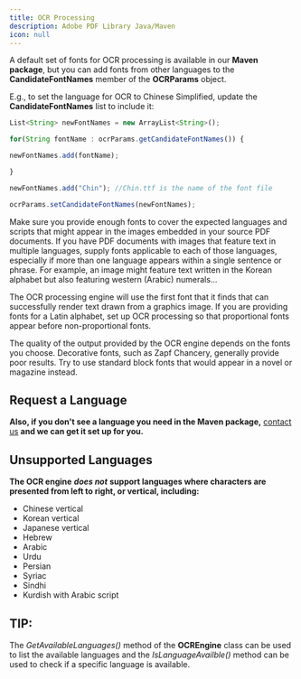```yaml
---
title: OCR Processing
description: Adobe PDF Library Java/Maven
icon: null
---
```


A default set of fonts for OCR processing is available in our **Maven package**, but you can add fonts from other languages to the **CandidateFontNames** member of the **OCRParams** object.

E.g., to set the language for OCR to Chinese Simplified, update the **CandidateFontNames** list to include it:

```js
List<String> newFontNames = new ArrayList<String>();

for(String fontName : ocrParams.getCandidateFontNames()) {

newFontNames.add(fontName);

}

newFontNames.add("Chin"); //Chin.ttf is the name of the font file

ocrParams.setCandidateFontNames(newFontNames);
```

Make sure you provide enough fonts to cover the expected languages and scripts that might appear in the images embedded in your source PDF documents. If you have PDF documents with images that feature text in multiple languages, supply fonts applicable to each of those languages, especially if more than one language appears within a single sentence or phrase. For example, an image might feature text written in the Korean alphabet but also featuring western (Arabic) numerals...

The OCR processing engine will use the first font that it finds that can successfully render text drawn from a graphics image. If you are providing fonts for a Latin alphabet, set up OCR processing so that proportional fonts appear before non-proportional fonts.

The quality of the output provided by the OCR engine depends on the fonts you choose. Decorative fonts, such as Zapf Chancery, generally provide poor results. Try to use standard block fonts that would appear in a novel or magazine instead.

## Request a Language

**Also, if you don't see a language you need in the Maven package,** [contact us](https://www.datalogics.com/datalogics-contact-us) **and we can get it set up for you.**

## Unsupported Languages

**The OCR engine** ***does not*** **support languages where characters are presented from left to right, or vertical, including:**

- Chinese vertical
- Korean vertical
- Japanese vertical
- Hebrew
- Arabic
- Urdu
- Persian
- Syriac
- Sindhi
- Kurdish with Arabic script

## TIP:

The *GetAvailableLanguages()* method of the **OCREngine** class can be used to list the available languages and the *IsLanguageAvailble()* method can be used to check if a specific language is available.
